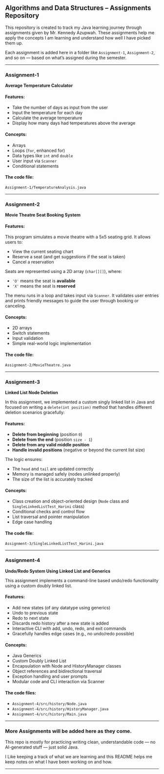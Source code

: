## Algorithms and Data Structures – Assignments Repository

This repository is created to track my Java learning journey through assignments given by Mr. Kennedy Azupwah. These assignments help me apply the concepts I am learning and understand how well I have picked them up.

Each assignment is added here in a folder like `Assignment-1`, `Assignment-2`, and so on — based on what’s assigned during the semester.

---

### Assignment-1

**Average Temperature Calculator**

#### Features:
- Take the number of days as input from the user
- Input the temperature for each day
- Calculate the average temperature
- Display how many days had temperatures above the average

#### Concepts:
- Arrays
- Loops (`for`, enhanced for)
- Data types like `int` and `double`
- User input via `Scanner`
- Conditional statements

#### The code file: 
`Assignment-1/TemperatureAnalysis.java`

---

### Assignment-2

**Movie Theatre Seat Booking System**

#### Features:
This program simulates a movie theatre with a 5x5 seating grid. It allows users to:
- View the current seating chart
- Reserve a seat (and get suggestions if the seat is taken)
- Cancel a reservation

Seats are represented using a 2D array (`char[][]`), where:
- `'O'` means the seat is **available**
- `'X'` means the seat is **reserved**

The menu runs in a loop and takes input via `Scanner`. It validates user entries and prints friendly messages to guide the user through booking or canceling.

#### Concepts:
- 2D arrays
- Switch statements
- Input validation
- Simple real-world logic implementation

#### The code file: 
`Assignment-2/MovieTheatre.java`

---

### Assignment-3  
**Linked List Node Deletion**

In this assignment, we implemented a custom singly linked list in Java and focused on writing a `delete(int position)` method that handles different deletion scenarios gracefully:

#### Features:
- **Delete from beginning** (position `0`)
- **Delete from the end** (position `size - 1`)
- **Delete from any valid middle position**
- **Handle invalid positions** (negative or beyond the current list size)

The logic ensures:
- The `head` and `tail` are updated correctly
- Memory is managed safely (nodes unlinked properly)
- The size of the list is accurately tracked

#### Concepts:
- Class creation and object-oriented design (`Node` class and `SingleLinkedListTest_Harini` class)
- Conditional checks and control flow
- List traversal and pointer manipulation
- Edge case handling

#### The code file: 
`Assignment-3/SingleLinkedListTest_Harini.java`  

---

### Assignment-4

**Undo/Redo System Using Linked List and Generics**

This assignment implements a command-line based undo/redo functionality using a custom doubly linked list.

#### Features:
-	Add new states (of any datatype using generics)
-	Undo to previous state
-	Redo to next state
-	Discards redo history after a new state is added
-	Interactive CLI with add, undo, redo, and exit commands
-	Gracefully handles edge cases (e.g., no undo/redo possible)

#### Concepts:
-	Java Generics
-	Custom Doubly Linked List
-	Encapsulation with Node<T> and HistoryManager<T> classes
-	Object references and bidirectional traversal
-	Exception handling and user prompts
-	Modular code and CLI interaction via Scanner

#### The code files:
- `Assignment-4/src/history/Node.java`
- `Assignment-4/src/history/HistoryManager.java`
- `Assignment-4/src/history/Main.java`

---

### More Assignments will be added here as they come.

This repo is mostly for practicing writing clean, understandable code — no AI-generated stuff — just solid Java.

I Like keeping a track of what we are learning and this README helps me keep notes on what I have been working on and how. 

---